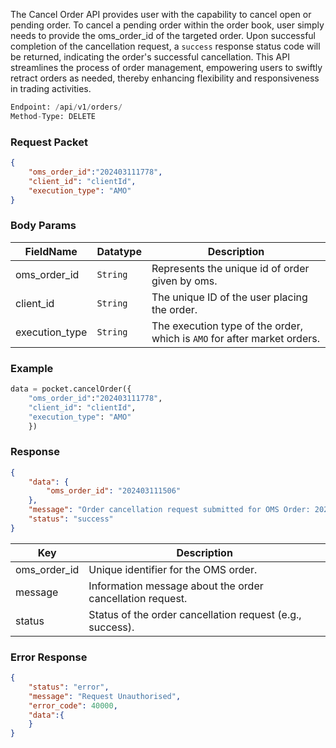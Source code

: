 <!-- ## Cancel a AMO order -->
The Cancel Order API provides user with the capability to cancel open or pending order. To cancel a pending order within the order book, user simply needs to provide the oms_order_id of the targeted order. Upon successful completion of the cancellation request, a `success` response status code will be returned, indicating the order's successful cancellation. This API streamlines the process of order management, empowering users to swiftly retract orders as needed, thereby enhancing flexibility and responsiveness in trading activities.

```python
Endpoint: /api/v1/orders/
Method-Type: DELETE
```

### Request Packet
```json
{
    "oms_order_id":"202403111778",
    "client_id": "clientId",
    "execution_type": "AMO"
}
```


### Body Params

| FieldName          | Datatype | Description                                    |
|--------------------|----------|------------------------------------------------|
| oms_order_id       | `String`   | Represents the unique id of order given by oms.|
| client_id           | `String`   | The unique ID of the user placing the order.|
| execution_type      | `String`   | The execution type of the order, which is `AMO` for after market orders.|



### Example
```python
data = pocket.cancelOrder({
    "oms_order_id":"202403111778", 
    "client_id": "clientId", 
    "execution_type": "AMO"
    })
```







### Response
```json
{
    "data": {
        "oms_order_id": "202403111506"
    },
    "message": "Order cancellation request submitted for OMS Order: 202403111506",
    "status": "success"
}
```

| Key              | Description                                                |
|------------------|------------------------------------------------------------|
| oms_order_id     | Unique identifier for the OMS order.                       |
| message          | Information message about the order cancellation request.  |
| status           | Status of the order cancellation request (e.g., success).  |


### Error Response 
```json
{
    "status": "error",
    "message": "Request Unauthorised",
    "error_code": 40000,
    "data":{
    }
}
```
